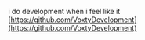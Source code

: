 i do development when i feel like it  
[https://github.com/VoxtyDevelopment](https://github.com/VoxtyDevelopment)
